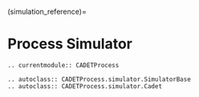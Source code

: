 (simulation_reference)=
# Process Simulator

```{eval-rst}
.. currentmodule:: CADETProcess

.. autoclass:: CADETProcess.simulator.SimulatorBase
.. autoclass:: CADETProcess.simulator.Cadet
```

